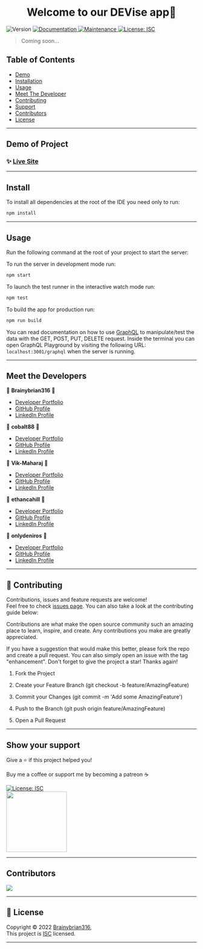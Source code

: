 
<h1 align="center">Welcome to our DEVise app👋</h1>
<p>
  <img alt="Version" src="https://img.shields.io/badge/version-1.0.0-blue.svg?cacheSeconds=2592000" />
  <a href="https://github.com/Brainybrian316/devise#readme" target="_blank">
    <img alt="Documentation" src="https://img.shields.io/badge/documentation-yes-brightgreen.svg" />
  </a>
  <a href="https://github.com/Brainybrian316/devise/graphs/commit-activity" target="_blank">
    <img alt="Maintenance" src="https://img.shields.io/badge/Maintained%3F-yes-green.svg" />
  </a>
  <a href="https://opensource.org/licenses/MIT" target="_blank">
    <img alt="License: ISC" src="https://img.shields.io/badge/License-ISC-GREEN.svg" />
  </a>
</p>

>  Coming soon...

## Table of Contents
- [Demo](#demo-of-project)
- [Installation](#install)
- [Usage](#usage)
- [Meet The Developer](#meet-the-developer)
- [Contributing](#-contributing)
- [Support](#show-your-support)
- [Contributors](#contributors)
- [License](#-license)

***
## Demo of Project 

### ✨ [Live Site]() 

***
## Install

To install all dependencies at the root of the IDE you need only to run:
```sh
npm install
```
***
## Usage
Run the following command at the root of your project to start the server:
<br>

To run the server in development mode run:
```sh
npm start
```
To launch the test runner in the interactive watch mode run:
```sh
npm test
```
To build the app for production run:
```sh
npm run build
```

You can read documentation on how to use <a href="https://www.apollographql.com/docs/react">GraphQL</a> to manipulate/test the data with the GET, POST, PUT, DELETE request. Inside the terminal you can open GraphQL Playground by visiting the following URL:
```localhost:3001/graphql``` when the server is running.

***
## Meet the Developers

👤 **Brainybrian316** 🚀

* [Developer Portfolio](https://brainybrian316.com/)
* [GitHub Profile](https://github.com/Brainybrian316)
* [LinkedIn Profile](https://linkedin.com/in/brainybrian316)

👤 **cobalt88** 🚀

* [Developer Portfolio](https://vtportfolio.net/)
* [GitHub Profile](https://github.com/cobalt88)
* [LinkedIn Profile](https://linkedin.com/in/vincent-teune)

👤 **Vik-Maharaj** 🚀

* [Developer Portfolio](https://vik-maharaj.github.io/vik-maharaj-web-portfolio/)
* [GitHub Profile](https://github.com/Vik-Maharaj)
* [LinkedIn Profile](https://www.linkedin.com/in/vikaashmaharaj/)

👤 **ethancahill** 🚀

* [Developer Portfolio](https://ethancahill.github.io/cahill_portfolio/)
* [GitHub Profile](https://github.com/ethancahill)
* [LinkedIn Profile](https://www.linkedin.com/in/ethan-cahill-49b485231/)

👤 **onlydeniros** 🚀

* [Developer Portfolio](https://onlydeniros.github.io/pro-portfolio/)
* [GitHub Profile](https://github.com/onlydeniros)
* [LinkedIn Profile](https://www.linkedin.com/in/deniro-dumas-7b57491ba/)

***

## 🤝 Contributing


Contributions, issues and feature requests are welcome!<br />Feel free to check [issues page](https://github.com/Brainybrian316/devise/issues). You can also take a look at the contributing guide below: 
&nbsp;

Contributions are what make the open source community such an amazing place to learn, inspire, and create. Any contributions you make are greatly appreciated.

If you have a suggestion that would make this better, please fork the repo and create a pull request. You can also simply open an issue with the tag "enhancement". Don't forget to give the project a star! Thanks again!

1. Fork the Project

2. Create your Feature Branch (git checkout -b feature/AmazingFeature)

3. Commit your Changes (git commit -m 'Add some AmazingFeature')

4. Push to the Branch (git push origin feature/AmazingFeature)

5. Open a Pull Request

***
## Show your support


<p> Give a ⭐️ if this project helped you! </p>
<p> Buy me a coffee or support me by becoming a patreon ☕️ </p>

<a href="https://www.buymeacoffee.com/brainybrian316" target="_blank">
 <img alt="License: ISC" src="https://img.shields.io/badge/Buy%20Me%20a%20Coffee-ffdd00?style=for-the-badge&logo=buy-me-a-coffee&logoColor=black" />
</a>  
  <br>
<a href="https://www.patreon.com/brainybrian316">
 <img src="https://c5.patreon.com/external/logo/become_a_patron_button@2x.png" width="160">
</a>

***

## Contributors
<a href="https://github.com/Brainybrian316/DEVise/graphs/contributors">
  <img src="https://contrib.rocks/image?repo=Brainybrian316/DEVise" />
</a>

***

## 📝 License

Copyright © 2022 [Brainybrian316](https://opensource.org/licenses/MIT),
<br>
This project is [ISC](https://opensource.org/licenses/MIT) licensed.

***